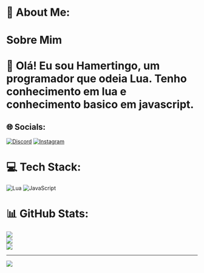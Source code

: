 # 💫 About Me:
# Sobre Mim<br><br>👋 Olá! Eu sou Hamertingo, um programador que odeia Lua. Tenho conhecimento em lua e conhecimento basico em javascript.

## 🌐 Socials:
[![Discord](https://img.shields.io/badge/Discord-%237289DA.svg?logo=discord&logoColor=white)](https://discord.gg/https://discord.gg/rQzqRrpzQz) [![Instagram](https://img.shields.io/badge/Instagram-%23E4405F.svg?logo=Instagram&logoColor=white)](https://instagram.com/Hamerti015) 

# 💻 Tech Stack:
![Lua](https://img.shields.io/badge/lua-%232C2D72.svg?style=plastic&logo=lua&logoColor=white) ![JavaScript](https://img.shields.io/badge/javascript-%23323330.svg?style=plastic&logo=javascript&logoColor=%23F7DF1E)
# 📊 GitHub Stats:
![](https://github-readme-stats.vercel.app/api?username=Hamertingo&theme=dracula&hide_border=false&include_all_commits=false&count_private=false)<br/>
![](https://github-readme-streak-stats.herokuapp.com/?user=Hamertingo&theme=dracula&hide_border=false)<br/>
![](https://github-readme-stats.vercel.app/api/top-langs/?username=Hamertingo&theme=dracula&hide_border=false&include_all_commits=false&count_private=false&layout=compact)

---
[![](https://visitcount.itsvg.in/api?id=Hamertingo&icon=0&color=0)](https://visitcount.itsvg.in)

<!-- Proudly created with GPRM ( https://gprm.itsvg.in ) -->
